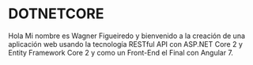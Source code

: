 # DOTNETCORE

Hola Mi nombre es Wagner Figueiredo y bienvenido a la creación de una aplicación web usando la tecnología RESTful API con ASP.NET Core 2 y Entity Framework Core 2 y como un Front-End el Final con Angular 7.

